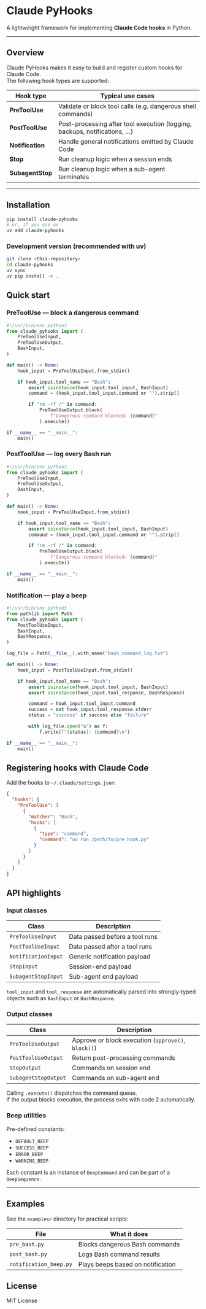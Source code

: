# Claude PyHooks

A lightweight framework for implementing **Claude Code hooks** in Python.

---

## Overview

Claude PyHooks makes it easy to build and register custom hooks for Claude Code.  
The following hook types are supported:

| Hook type | Typical use cases |
|-----------|------------------|
| **PreToolUse** | Validate or block tool calls (e.g. dangerous shell commands) |
| **PostToolUse** | Post-processing after tool execution (logging, backups, notifications, …) |
| **Notification** | Handle general notifications emitted by Claude Code |
| **Stop** | Run cleanup logic when a session ends |
| **SubagentStop** | Run cleanup logic when a sub-agent terminates |

---

## Installation

```bash
pip install claude-pyhooks
# or, if you use uv
uv add claude-pyhooks
```

### Development version (recommended with uv)

```bash
git clone <this-repository>
cd claude-pyhooks
uv sync
uv pip install -e .
```

## Quick start
### PreToolUse — block a dangerous command
```python
#!/usr/bin/env python3
from claude_pyhooks import (
    PreToolUseInput,
    PreToolUseOutput,
    BashInput,
)

def main() -> None:
    hook_input = PreToolUseInput.from_stdin()

    if hook_input.tool_name == "Bash":
        assert isinstance(hook_input.tool_input, BashInput)
        command = (hook_input.tool_input.command or "").strip()

        if "rm -rf /" in command:
            PreToolUseOutput.block(
                f"Dangerous command blocked: {command}"
            ).execute()

if __name__ == "__main__":
    main()
```

### PostToolUse — log every Bash run
```python
#!/usr/bin/env python3
from claude_pyhooks import (
    PreToolUseInput,
    PreToolUseOutput,
    BashInput,
)

def main() -> None:
    hook_input = PreToolUseInput.from_stdin()

    if hook_input.tool_name == "Bash":
        assert isinstance(hook_input.tool_input, BashInput)
        command = (hook_input.tool_input.command or "").strip()

        if "rm -rf /" in command:
            PreToolUseOutput.block(
                f"Dangerous command blocked: {command}"
            ).execute()

if __name__ == "__main__":
    main()
```

### Notification — play a beep
```python
#!/usr/bin/env python3
from pathlib import Path
from claude_pyhooks import (
    PostToolUseInput,
    BashInput,
    BashResponse,
)

log_file = Path(__file__).with_name("bash_command_log.txt")

def main() -> None:
    hook_input = PostToolUseInput.from_stdin()

    if hook_input.tool_name == "Bash":
        assert isinstance(hook_input.tool_input, BashInput)
        assert isinstance(hook_input.tool_response, BashResponse)

        command = hook_input.tool_input.command
        success = not hook_input.tool_response.stderr
        status = "success" if success else "failure"

        with log_file.open("a") as f:
            f.write(f"{status}: {command}\n")

if __name__ == "__main__":
    main()
```

## Registering hooks with Claude Code
Add the hooks to `~/.claude/settings.json`:
```json
{
  "hooks": {
    "PreToolUse": [
      {
        "matcher": "Bash",
        "hooks": [
          {
            "type": "command",
            "command": "uv run /path/to/pre_hook.py"
          }
        ]
      }
    ]
  }
}
```

## API highlights

### Input classes

| Class | Description |
|-------|-------------|
| `PreToolUseInput` | Data passed before a tool runs |
| `PostToolUseInput` | Data passed after a tool runs |
| `NotificationInput` | Generic notification payload |
| `StopInput` | Session-end payload |
| `SubagentStopInput` | Sub-agent end payload |

`tool_input` and `tool_response` are automatically parsed into strongly-typed objects such as `BashInput` or `BashResponse`.

### Output classes

| Class | Description |
|-------|-------------|
| `PreToolUseOutput` | Approve or block execution (`approve()`, `block()`) |
| `PostToolUseOutput` | Return post-processing commands |
| `StopOutput` | Commands on session end |
| `SubagentStopOutput` | Commands on sub-agent end |

Calling `.execute()` dispatches the command queue.  
If the output blocks execution, the process exits with code 2 automatically.

### Beep utilities

Pre-defined constants:

- `DEFAULT_BEEP`
- `SUCCESS_BEEP`
- `ERROR_BEEP`
- `WARNING_BEEP`

Each constant is an instance of `BeepCommand` and can be part of a `BeepSequence`.

---

## Examples

See the `examples/` directory for practical scripts:

| File | What it does |
|------|--------------|
| `pre_bash.py` | Blocks dangerous Bash commands |
| `post_bash.py` | Logs Bash command results |
| `notification_beep.py` | Plays beeps based on notification |

## License

MIT License